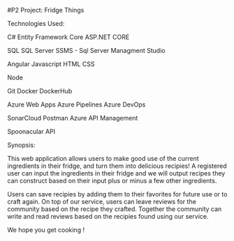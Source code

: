 #P2 Project: Fridge Things 

Technologies Used: 

C#
Entity Framework Core 
ASP.NET CORE 

SQL 
SQL Server
SSMS - Sql Server Managment Studio 

Angular 
Javascript 
HTML 
CSS 

Node 

Git
Docker 
DockerHub

Azure Web Apps 
Azure Pipelines 
Azure DevOps 

SonarCloud 
Postman 
Azure API Management 

Spoonacular API


Synopsis: 

This web application allows users to make good use of the current ingredients in their fridge, and turn them into delicious recipies! 
A registered user can input the ingredients in their fridge and we will output recipes they can construct based on their input plus or minus a few other ingredients. 

Users can save recipies by adding them to their favorites for future use or to craft again.
On top of our service, users can leave reviews for the community based on the recipe they crafted. Together the community can write and read reviews based on the recipies found using our service. 

We hope you get cooking !
